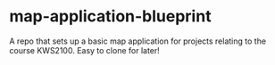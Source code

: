 # map-application-blueprint

A repo that sets up a basic map application for projects relating to the course KWS2100. Easy to clone for later!
